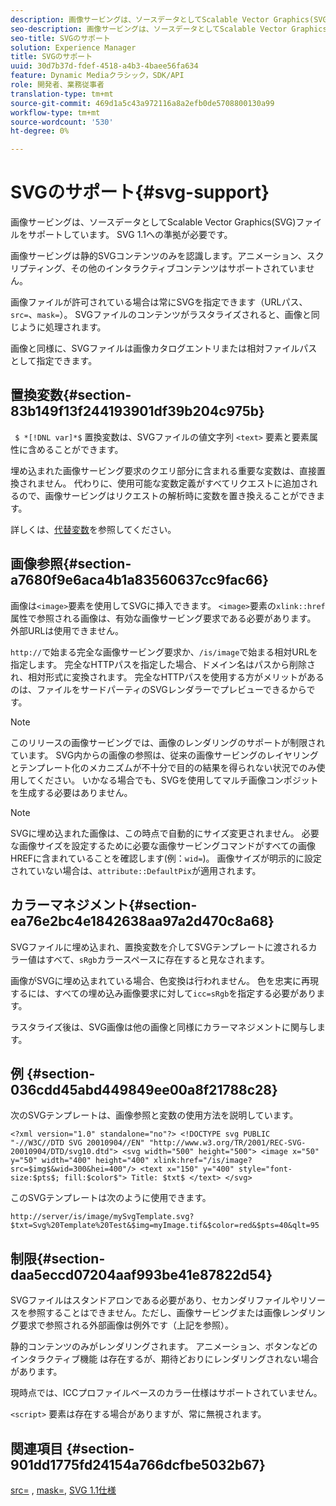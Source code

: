 ```yaml
---
description: 画像サービングは、ソースデータとしてScalable Vector Graphics(SVG)ファイルをサポートしています。 SVG 1.1への準拠が必要です。
seo-description: 画像サービングは、ソースデータとしてScalable Vector Graphics(SVG)ファイルをサポートしています。 SVG 1.1への準拠が必要です。
seo-title: SVGのサポート
solution: Experience Manager
title: SVGのサポート
uuid: 30d7b37d-fdef-4518-a4b3-4baee56fa634
feature: Dynamic Mediaクラシック，SDK/API
role: 開発者、業務従事者
translation-type: tm+mt
source-git-commit: 469d1a5c43a972116a8a2efb0de5708800130a99
workflow-type: tm+mt
source-wordcount: '530'
ht-degree: 0%

---
```



# SVGのサポート{#svg-support}

画像サービングは、ソースデータとしてScalable Vector Graphics(SVG)ファイルをサポートしています。 SVG 1.1への準拠が必要です。

画像サービングは静的SVGコンテンツのみを認識します。アニメーション、スクリプティング、その他のインタラクティブコンテンツはサポートされていません。

画像ファイルが許可されている場合は常にSVGを指定できます（URLパス、`src=`、`mask=`）。 SVGファイルのコンテンツがラスタライズされると、画像と同じように処理されます。

画像と同様に、SVGファイルは画像カタログエントリまたは相対ファイルパスとして指定できます。

## 置換変数{#section-83b149f13f244193901df39b204c975b}

` $ *[!DNL var]*$` 置換変数は、SVGファイルの値文字列 `<text>` 要素と要素属性に含めることができます。

埋め込まれた画像サービング要求のクエリ部分に含まれる重要な変数は、直接置換されません。 代わりに、使用可能な変数定義がすべてリクエストに追加されるので、画像サービングはリクエストの解析時に変数を置き換えることができます。

詳しくは、[代替変数](../../../../../is-api/http-ref/image-serving-api-ref/c-http-protocol-reference/c-syntax-and-features/r-is-http-substitution-variables.md#reference-90dc01aba44940e4acdd0c6476e7aa5a)を参照してください。

## 画像参照{#section-a7680f9e6aca4b1a83560637cc9fac66}

画像は`<image>`要素を使用してSVGに挿入できます。 `<image>`要素の`xlink::href`属性で参照される画像は、有効な画像サービング要求である必要があります。 外部URLは使用できません。

`http://`で始まる完全な画像サービング要求か、`/is/image`で始まる相対URLを指定します。 完全なHTTPパスを指定した場合、ドメイン名はパスから削除され、相対形式に変換されます。 完全なHTTPパスを使用する方がメリットがあるのは、ファイルをサードパーティのSVGレンダラーでプレビューできるからです。

>[!NOTE]
>
>このリリースの画像サービングでは、画像のレンダリングのサポートが制限されています。 SVG内からの画像の参照は、従来の画像サービングのレイヤリングとテンプレート化のメカニズムが不十分で目的の結果を得られない状況でのみ使用してください。 いかなる場合でも、SVGを使用してマルチ画像コンポジットを生成する必要はありません。

>[!NOTE]
>
>SVGに埋め込まれた画像は、この時点で自動的にサイズ変更されません。 必要な画像サイズを設定するために必要な画像サービングコマンドがすべての画像HREFに含まれていることを確認します(例：`wid=`)。 画像サイズが明示的に設定されていない場合は、`attribute::DefaultPix`が適用されます。

## カラーマネジメント{#section-ea76e2bc4e1842638aa97a2d470c8a68}

SVGファイルに埋め込まれ、置換変数を介してSVGテンプレートに渡されるカラー値はすべて、`sRgb`カラースペースに存在すると見なされます。

画像がSVGに埋め込まれている場合、色変換は行われません。 色を忠実に再現するには、すべての埋め込み画像要求に対して`icc=sRgb`を指定する必要があります。

ラスタライズ後は、SVG画像は他の画像と同様にカラーマネジメントに関与します。

## 例 {#section-036cdd45abd449849ee00a8f21788c28}

次のSVGテンプレートは、画像参照と変数の使用方法を説明しています。

`<?xml version="1.0" standalone="no"?> <!DOCTYPE svg PUBLIC "-//W3C//DTD SVG 20010904//EN" "http://www.w3.org/TR/2001/REC-SVG-20010904/DTD/svg10.dtd"> <svg width="500" height="500"> <image x="50" y="50" width="400" height="400" xlink:href="/is/image?src=$img$&wid=300&hei=400"/> <text x="150" y="400" style="font-size:$pts$; fill:$color$"> Title: $txt$ </text> </svg>`

このSVGテンプレートは次のように使用できます。

`http://server/is/image/mySvgTemplate.svg?$txt=Svg%20Template%20Test&$img=myImage.tif&$color=red&$pts=40&qlt=95`

## 制限{#section-daa5eccd07204aaf993be41e87822d54}

SVGファイルはスタンドアロンである必要があり、セカンダリファイルやリソースを参照することはできません。ただし、画像サービングまたは画像レンダリング要求で参照される外部画像は例外です（上記を参照）。

静的コンテンツのみがレンダリングされます。 アニメーション、ボタンなどのインタラクティブ機能 は存在するが、期待どおりにレンダリングされない場合があります。

現時点では、ICCプロファイルベースのカラー仕様はサポートされていません。

`<script>` 要素は存在する場合がありますが、常に無視されます。

## 関連項目 {#section-901dd1775fd24154a766dcfbe5032b67}

[src=](../../../../../is-api/http-ref/image-serving-api-ref/c-http-protocol-reference/c-command-reference/r-src.md#reference-f6506637778c4c69bf106a7924a91ab1) ,  [mask=](../../../../../is-api/http-ref/image-serving-api-ref/c-http-protocol-reference/c-command-reference/r-mask.md#reference-922254e027404fb890b850e2723ee06e),  [SVG 1.1仕様](http://www.w3.org/TR/SVG11/)
